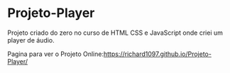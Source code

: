 # Projeto-Player
Projeto criado do zero no curso de HTML CSS e JavaScript onde criei um player de áudio.

Pagina para ver o Projeto Online:https://richard1097.github.io/Projeto-Player/

